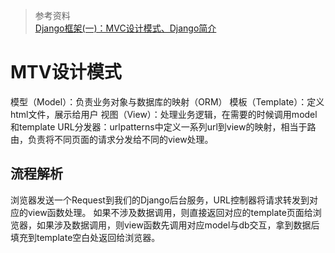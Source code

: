 >参考资料  
[Django框架(一)：MVC设计模式、Django简介](https://www.cnblogs.com/liuhui0308/p/12189658.html)

# MTV设计模式
模型（Model）：负责业务对象与数据库的映射（ORM）
模板（Template）：定义html文件，展示给用户
视图（View）：处理业务逻辑，在需要的时候调用model和template
URL分发器：urlpatterns中定义一系列url到view的映射，相当于路由，负责将不同页面的请求分发给不同的view处理。
## 流程解析
浏览器发送一个Request到我们的Django后台服务，URL控制器将请求转发到对应的view函数处理。
如果不涉及数据调用，则直接返回对应的template页面给浏览器，如果涉及数据调用，则view函数先调用对应model与db交互，拿到数据后填充到template空白处返回给浏览器。
